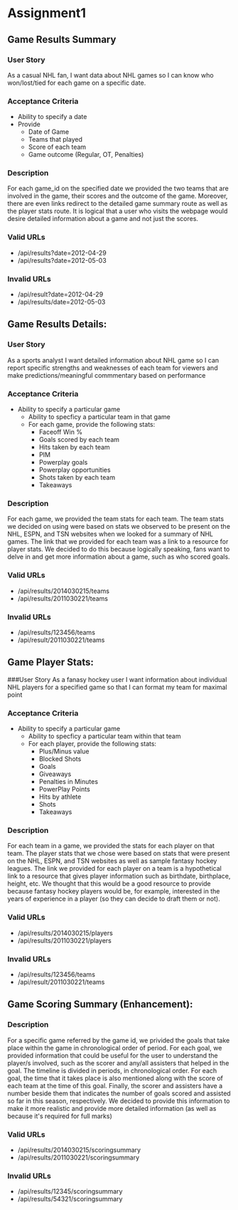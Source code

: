 # Assignment1

## Game Results Summary

### User Story
As a casual NHL fan, I want data about NHL games so I can know who won/lost/tied for each game on a specific date.

### Acceptance Criteria
- Ability to specify a date
-   Provide
    - Date of Game
    - Teams that played
    - Score of each team
    - Game outcome (Regular, OT, Penalties) 

### Description
For each game_id on the specified date we provided the two teams that are involved in the game, their scores and the outcome of the game. Moreover, there are even links redirect to the detailed game summary route as well as the player stats route. It is logical that a user who visits the webpage would desire detailed information about a game and not just the scores.

### Valid URLs
- /api/results?date=2012-04-29
- /api/results?date=2012-05-03

### Invalid URLs
- /api/result?date=2012-04-29
- /api/results/date=2012-05-03


## Game Results Details:

### User Story
As a sports analyst I want detailed information about NHL game so I can report specific strengths and weaknesses of each team for viewers and make predictions/meaningful commmentary based on performance

### Acceptance Criteria
- Ability to specify a particular game
   - Ability to specficy a particular team in that game
   	- For each game, provide the following stats: 
   		- Faceoff Win %
   		- Goals scored by each team
   		- Hits taken by each team
   		- PIM
   		- Powerplay goals
   		- Powerplay opportunities
   		- Shots taken by each team
   		- Takeaways

### Description
For each game, we provided the  team stats for each team. The team stats we decided on using were based on stats we observed to be present on the NHL, ESPN, and TSN websites when we looked for a summary of NHL games. The link that we provided for each team was a link to a resource for player stats. We decided to do this because logically speaking, fans want to delve in and get more information about a game, such as who scored goals. 

### Valid URLs
- /api/results/2014030215/teams
- /api/results/2011030221/teams

### Invalid URLs
- /api/results/123456/teams
- /api/result/2011030221/teams


## Game Player Stats:

###User Story
As a fanasy hockey user I want information about individual NHL players for a specified game so that I can format my team for maximal point

### Acceptance Criteria
- Ability to specify a particular game
   - Ability to specficy a particular team within that team
   	- For each player, provide the following stats: 
   		- Plus/Minus value
   		- Blocked Shots 
   		- Goals
   		- Giveaways
   		- Penalties in Minutes
   		- PowerPlay Points
   		- Hits by athlete
   		- Shots
   		- Takeaways

### Description
For each team in a game, we provided the stats for each player on that team. The player stats that we chose were based on stats that were present on the NHL, ESPN, and TSN websites as well as sample fantasy hockey leagues. The link we provided for each player on a team is a hypothetical link to a resource that gives player information such as birthdate, birthplace, height, etc. We thought that this would be a good resource to provide because fantasy hockey players would be, for example, interested in the years of experience in a player (so they can decide to draft them or not).

### Valid URLs
- /api/results/2014030215/players
- /api/results/2011030221/players

### Invalid URLs
- /api/results/123456/teams
- /api/result/2011030221/teams

## Game Scoring Summary (Enhancement):

### Description
For a specific game referred by the game id, we privided the goals that take place within the game in chronological order of period. For each goal, we provided information that could be useful for the user to understand the player/s involved, such as the scorer and any/all assisters that helped in the goal. The timeline is divided in periods, in chronological order. For each goal, the time that it takes place is also mentioned along with the score of each team at the time of this goal. Finally, the scorer and assisters have a number beside them that indicates the number of goals scored and assisted so far in this season, respectively. We decided to provide this information to make it more realistic and provide more detailed information (as well as because it's required for full marks)

### Valid URLs
- /api/results/2014030215/scoringsummary
- /api/results/2011030221/scoringsummary

### Invalid URLs
- /api/results/12345/scoringsummary
- /api/results/54321/scoringsummary